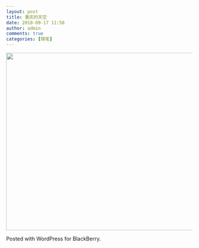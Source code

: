 ```yaml
---
layout: post
title: 重庆的天空
date: 2010-09-17 11:50
author: admin
comments: true
categories: [随笔]
---
```

<p><a href="http://blog.maradonasu.com/wp-content/uploads/2010/09/img00021-20100915-080815.jpg"><img class="alignnone size-full" src="http://blog.maradonasu.com/wp-content/uploads/2010/09/img00021-20100915-080815.jpg" alt="" title="/home/wpcom/public_html/wp-content/blogs.dir/41e/13938530/files/2010/09/img00021-20100915-08081.jpg" width="640" height="480" /></a></p> <p>Posted with WordPress for BlackBerry.</p>
